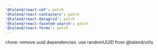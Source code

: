 ```yaml
---
'@talend/react-cmf': patch
'@talend/react-containers': patch
'@talend/react-datagrid': patch
'@talend/react-faceted-search': patch
'@talend/react-forms': patch
---
```


chore: remove uuid dependencies. use randomUUID from @talend/utils
